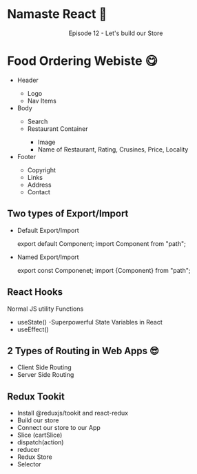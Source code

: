 # Namaste React 🚀

<p align="center">Episode 12 - Let's build our Store</p>

# Food Ordering Webiste 😋

<ul>
    <li>Header</li>
    <ul>
        <li>Logo</li>
        <li>Nav Items</li>
    </ul>
    <li>Body</li>
    <ul>
        <li>Search</li>
        <li>Restaurant Container</li>
        <ul>
            <li>Image</li>
            <li>Name of Restaurant, Rating, Crusines, Price, Locality</li>
        </ul>
    </ul>
    <li>Footer</li>
    <ul>
        <li>Copyright</li>
        <li>Links</li>
        <li>Address</li>
        <li>Contact</li>
    </ul>
</ul>

<h2>Two types of Export/Import</h2>

- Default Export/Import

  export default Component;
  import Component from "path";

- Named Export/Import

  export const Componenet;
  import {Component} from "path";

## React Hooks

<p>Normal JS utility Functions</p>

- useState() -Superpowerful State Variables in React
- useEffect()

## 2 Types of Routing in Web Apps 😎

- Client Side Routing
- Server Side Routing

## Redux Tookit

- Install @reduxjs/tookit and react-redux
- Build our store
- Connect our store to our App
- Slice (cartSlice)
- dispatch(action)
- reducer
- Redux Store
- Selector
